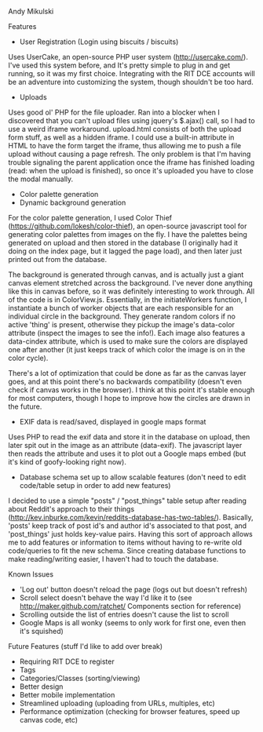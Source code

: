 Andy Mikulski

Features
- User Registration (Login using biscuits / biscuits)

Uses UserCake, an open-source PHP user system (http://usercake.com/). I've used this system before, and It's pretty simple to plug in and get running, so it was my first choice. Integrating with the RIT DCE accounts will be an adventure into customizing the system, though shouldn't be too hard.

- Uploads

Uses good ol' PHP for the file uploader. Ran into a blocker when I discovered that you can't upload files using jquery's $.ajax() call, so I had to use a weird iframe workaround. upload.html consists of both the upload form stuff, as well as a hidden iframe. I could use a built-in attribute in HTML to have the form target the iframe, thus allowing me to push a file upload without causing a page refresh. The only problem is that I'm having trouble signaling the parent application once the iframe has finished loading (read: when the upload is finished), so once it's uploaded you have to close the modal manually.

- Color palette generation
- Dynamic background generation

For the color palette generation, I used Color Thief (https://github.com/lokesh/color-thief), an open-source javascript tool for generating color palettes from images on the fly. I have the palettes being generated on upload and then stored in the database (I originally had it doing on the index page, but it lagged the page load), and then later just printed out from the database.

The background is generated through canvas, and is actually just a giant canvas element stretched across the background. I've never done anything like this in canvas before, so it was definitely interesting to work through. All of the code is in ColorView.js. Essentially, in the initiateWorkers function, I instantiate a bunch of worker objects that are each responsible for an individual circle in the background. They generate random colors if no active 'thing' is present, otherwise they pickup the image's data-color attribute (inspect the images to see the info!). Each image also features a data-cindex attribute, which is used to make sure the colors are displayed one after another (it just keeps track of which color the image is on in the color cycle).

There's a lot of optimization that could be done as far as the canvas layer goes, and at this point there's no backwards compatibility (doesn't even check if canvas works in the browser). I think at this point it's stable enough for most computers, though I hope to improve how the circles are drawn in the future.

- EXIF data is read/saved, displayed in google maps format

Uses PHP to read the exif data and store it in the database on upload, then later spit out in the image as an attribute (data-exif). The javascript layer then reads the attribute and uses it to plot out a Google maps embed (but it's kind of goofy-looking right now).

- Database schema set up to allow scalable features (don't need to edit code/table setup in order to add new features)

I decided to use a simple "posts" / "post_things" table setup after reading about Reddit's approach to their things (http://kev.inburke.com/kevin/reddits-database-has-two-tables/). Basically, 'posts' keep track of post id's and author id's associated to that post, and 'post_things' just holds key-value pairs. Having this sort of approach allows me to add features or information to items without having to re-write old code/queries to fit the new schema. Since creating database functions to make reading/writing easier, I haven't had to touch the database.

Known Issues
- 'Log out' button doesn't reload the page (logs out but doesn't refresh)
- Scroll select doesn't behave the way I'd like it to (see http://maker.github.com/ratchet/ Components section for reference)
- Scrolling outside the list of entries doesn't cause the list to scroll
- Google Maps is all wonky (seems to only work for first one, even then it's squished)

Future Features (stuff I'd like to add over break)
- Requiring RIT DCE to register
- Tags
- Categories/Classes (sorting/viewing)
- Better design
- Better mobile implementation
- Streamlined uploading (uploading from URLs, multiples, etc)
- Performance optimization (checking for browser features, speed up canvas code, etc)
